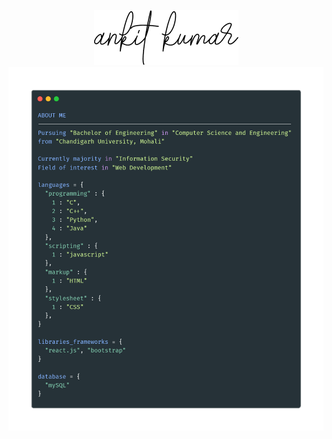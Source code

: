 <div align="center">
  
  ![signature]
  ![carbon]
</div>

[signature]: https://raw.githubusercontent.com/asknkitkr/asknkitkr/main/signature.png
[carbon]: https://raw.githubusercontent.com/asknkitkr/asknkitkr/main/carbon.png
